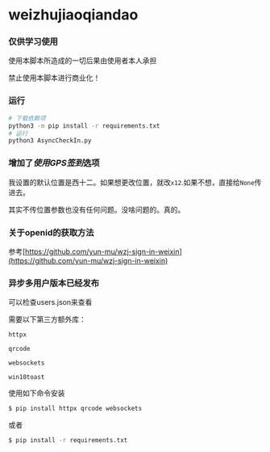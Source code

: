 # weizhujiaoqiandao

### 仅供学习使用

使用本脚本所造成的一切后果由使用者本人承担

禁止使用本脚本进行商业化！

### 运行

```bash
# 下载依赖项
python3 -m pip install -r requirements.txt
# 运行
python3 AsyncCheckIn.py
```

### 增加了*使用GPS签到*选项
我设置的默认位置是西十二。如果想更改位置，就改`x12`.如果不想，直接给`None`传进去。

其实不传位置参数也没有任何问题。没啥问题的。真的。

### 关于openid的获取方法

参考[https://github.com/yun-mu/wzj-sign-in-weixin](https://github.com/yun-mu/wzj-sign-in-weixin)

### 异步多用户版本已经发布

可以检查users.json来查看

需要以下第三方额外库：

`httpx`

`qrcode`

`websockets`

`win10toast`

使用如下命令安装

```bash
$ pip install httpx qrcode websockets
```

或者

```bash
$ pip install -r requirements.txt
```
